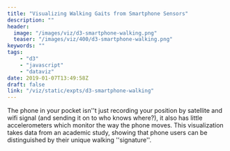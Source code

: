 ```yaml
---
title: "Visualizing Walking Gaits from Smartphone Sensors"
description: ""
header:
  image: "/images/viz/d3-smartphone-walking.png"
  teaser: "/images/viz/400/d3-smartphone-walking.png"
keywords: ""
tags:
    - "d3"
    - "javascript"
    - "dataviz"
date: 2019-01-07T13:49:58Z
draft: false
link: "/viz/static/expts/d3-smartphone-walking"
---
```

The phone in your pocket isn''t just recording your
position by satellite and wifi signal (and sending it on to who knows where?),
it also has little accelerometers which monitor the way the phone moves. This
visualization takes data from an academic study, showing that phone users can
be distinguished by their unique walking ''signature''.
